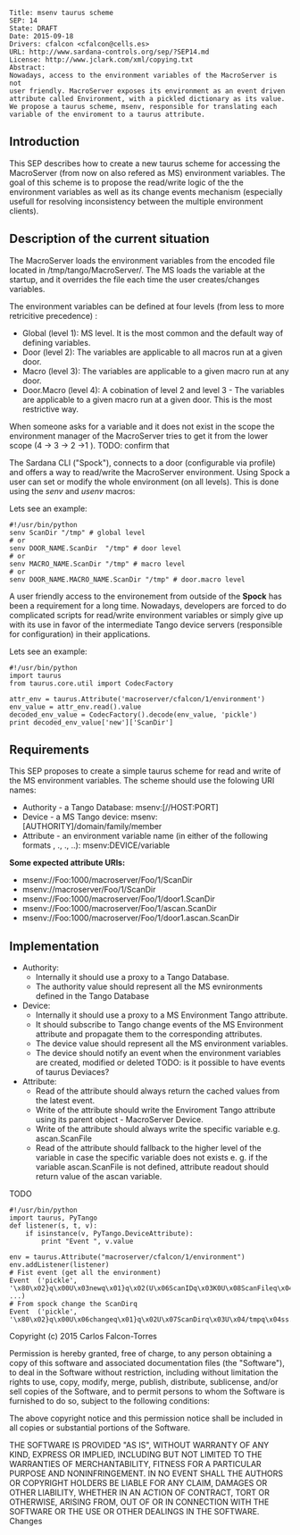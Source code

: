 	Title: msenv taurus scheme
	SEP: 14
	State: DRAFT
	Date: 2015-09-18
	Drivers: cfalcon <cfalcon@cells.es>
	URL: http://www.sardana-controls.org/sep/?SEP14.md
	License: http://www.jclark.com/xml/copying.txt
	Abstract:
	Nowadays, access to the environment variables of the MacroServer is not 
	user friendly. MacroServer exposes its environment as an event driven 
	attribute called Environment, with a pickled dictionary as its value. 
	We propose a taurus scheme, msenv, responsible for translating each 
	variable of the enviroment to a taurus attribute.


Introduction
------------
This SEP describes how to create a new taurus scheme for accessing the MacroServer (from now on also refered as MS) environment variables. The goal of this scheme is to propose the read/write logic of the the environment variables as well as its change events mechanism (especially usefull for resolving inconsistency between the multiple environment clients).

Description of the current situation
--------------------------------
The MacroServer loads the environment variables from the encoded file located in /tmp/tango/MacroServer/<macroservername>. The MS loads the variable at the startup, and it overrides the file each time the user creates/changes variables.

The environment variables can be defined at four levels (from less to more retricitive precedence) :

* Global (level 1): MS level. It is the most common and the default way of defining variables.
* Door (level 2): The variables are applicable to all macros run at a given door.
* Macro (level 3): The variables are applicable to a given macro run at any door.
* Door.Macro (level 4): A cobination of level 2 and level 3 -  The variables are applicable to a given macro run at a given door. This is the most restrictive way.

When someone asks for a variable and it does not exist in the scope the environment manager of the MacroServer tries to get it from the lower scope (4 -> 3 -> 2 ->1 ). TODO: confirm that 

The Sardana CLI ("Spock"), connects to a door (configurable via profile) and offers a way to read/write the MacroServer environment. Using Spock a user can set or modify the whole environment (on all levels). This is done using the *senv* and *usenv* macros:

Lets see an example:

    #!/usr/bin/python
    senv ScanDir "/tmp" # global level
    # or
    senv DOOR_NAME.ScanDir  "/tmp" # door level
    # or
    senv MACRO_NAME.ScanDir "/tmp" # macro level
    # or
    senv DOOR_NAME.MACRO_NAME.ScanDir "/tmp" # door.macro level


A user friendly access to the environement from outside of the **Spock** has been a requirement for a long time. Nowadays, developers are forced to do complicated scripts for read/write environment variables or simply give up with its use in favor of the intermediate Tango device servers (responsible for configuration) in their applications.

Lets see an example:

    #!/usr/bin/python
    import taurus
    from taurus.core.util import CodecFactory

    attr_env = taurus.Attribute('macroserver/cfalcon/1/environment')
    env_value = attr_env.read().value
    decoded_env_value = CodecFactory().decode(env_value, 'pickle')
    print decoded_env_value['new']['ScanDir']

Requirements
------------
This SEP proposes to create a simple taurus scheme for read and write of the MS environment variables. The scheme should use the folowing URI names:

* Authority - a Tango Database: msenv:[//HOST:PORT]  
* Device - a MS Tango device: msenv:[AUTHORITY]/domain/family/member
* Attribute - an environment variable name (in either of the following formats <name>, <door>.<name>, <macro>.<name>, <door>.<macro>.<name>): msenv:DEVICE/variable 

**Some expected attribute URIs:**

* msenv://Foo:1000/macroserver/Foo/1/ScanDir
* msenv://macroserver/Foo/1/ScanDir
* msenv://Foo:1000/macroserver/Foo/1/door1.ScanDir
* msenv://Foo:1000/macroserver/Foo/1/ascan.ScanDir
* msenv://Foo:1000/macroserver/Foo/1/door1.ascan.ScanDir

Implementation
--------------------------------

* Authority: 
    * Internally it should  use a proxy to a Tango Database.
    * The authority value should represent all the MS evnironments defined in the Tango Database
* Device: 
    * Internally it should use a proxy to a MS Environment Tango attribute.
    * It should subscribe to Tango change events of the MS Environment attribute and propagate them to the corresponding attributes. 
    * The device value should represent all the MS environment variables.
    * The device should notify an event when the environment variables are created, modified or deleted TODO: is it possible to have events of taurus Deviaces?
* Attribute:
    * Read of the attribute should always return the cached values from the latest event.
    * Write of the attribute should write the Enviroment Tango attribute using its parent object - MacroServer Device.
    * Write of the attribute should always write the specific variable e.g. ascan.ScanFile
    * Read of the attribute should fallback to the higher level of the variable in case the specific variable does not exists e. g. if the variable ascan.ScanFile is not defined, attribute readout should return value of the ascan variable.

TODO

    #!/usr/bin/python
    import taurus, PyTango
    def listener(s, t, v):
        if isinstance(v, PyTango.DeviceAttribute):
            print "Event ", v.value
    
    env = taurus.Attribute("macroserver/cfalcon/1/environment")
    env.addListener(listener)
    # Fist event (get all the environment)
    Event  ('pickle', '\x80\x02}q\x00U\x03newq\x01}q\x02(U\x06ScanIDq\x03K0U\x08ScanFileq\x04U\x0bmyscans.tx ...)
    # From spock change the ScanDirq
    Event  ('pickle', '\x80\x02}q\x00U\x06changeq\x01}q\x02U\x07ScanDirq\x03U\x04/tmpq\x04ss.')


Copyright (c) 2015 Carlos Falcon-Torres

Permission is hereby granted, free of charge, to any person obtaining
a copy of this software and associated documentation files (the
"Software"), to deal in the Software without restriction, including
without limitation the rights to use, copy, modify, merge, publish,
distribute, sublicense, and/or sell copies of the Software, and to
permit persons to whom the Software is furnished to do so, subject to
the following conditions:

The above copyright notice and this permission notice shall be included
in all copies or substantial portions of the Software.

THE SOFTWARE IS PROVIDED "AS IS", WITHOUT WARRANTY OF ANY KIND,
EXPRESS OR IMPLIED, INCLUDING BUT NOT LIMITED TO THE WARRANTIES OF
MERCHANTABILITY, FITNESS FOR A PARTICULAR PURPOSE AND NONINFRINGEMENT.
IN NO EVENT SHALL THE AUTHORS OR COPYRIGHT HOLDERS BE LIABLE FOR ANY
CLAIM, DAMAGES OR OTHER LIABILITY, WHETHER IN AN ACTION OF CONTRACT,
TORT OR OTHERWISE, ARISING FROM, OUT OF OR IN CONNECTION WITH THE
SOFTWARE OR THE USE OR OTHER DEALINGS IN THE SOFTWARE.
Changes


